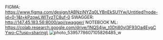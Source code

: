 FIGMA: https://www.figma.com/design/tABNziNYZq0LYBnEkSU1Yw/Untitled?node-id=0-1&t=kPzowLWlTvzTC8uf-0
SWAGGER: http://147.45.183.56:8000/api/swagger/
NOTEBOOK ML: https://colab.research.google.com/drive/1NQS4jw_t0Dtj80yl3F93Oa4EygCYwo-C?usp=sharing\
![photo_5395778607105826485_w](https://github.com/dmitrychupakhin/SkyTickets/assets/147544555/41ea4d2e-d59b-4905-a958-c7987d1bf7f9)
